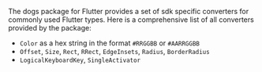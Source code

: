 The dogs package for Flutter provides a set of sdk specific converters for commonly used Flutter types. Here
is a comprehensive list of all converters provided by the package:

- `Color` as a hex string in the format `#RRGGBB` or `#AARRGGBB`
- `Offset`, `Size`, `Rect`, `RRect`, `EdgeInsets`, `Radius`, `BorderRadius`
- `LogicalKeyboardKey`, `SingleActivator`
